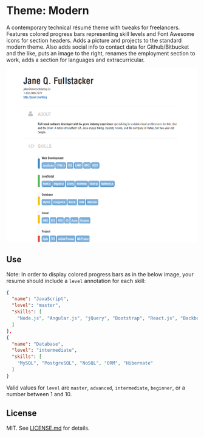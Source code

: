 Theme: Modern
===============
A contemporary technical résumé theme with tweaks for freelancers. Features colored progress bars
representing skill levels and Font Awesome icons for section headers. 
Adds a picture and projects to the standard modern theme. 
Also adds social info to contact data for Github/Bitbucket and the like, puts an image to the right, 
renames the employment section to work, adds a section for languages and extracurricular.

![](modern.png)

## Use

Note: In order to display colored progress bars as in the below image, your resume should include a `level` annotation for each skill:

```json
{
  "name": "JavaScript",
  "level": "master",
  "skills": [
    "Node.js", "Angular.js", "jQuery", "Bootstrap", "React.js", "Backbone.js"
  ]
},
{
  "name": "Database",
  "level": "intermediate",
  "skills": [
    "MySQL", "PostgreSQL", "NoSQL", "ORM", "Hibernate"
  ]
}
```

Valid values for `level` are `master`, `advanced`, `intermediate`, `beginner`,
or a number between 1 and 10.

## License

MIT. See [LICENSE.md][lic] for details.

[lic]: https://github.com/fluentdesk/fresh-themes/blob/master/LICENSE.md
